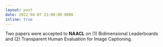 ```yaml
---
layout: post
date: 2022-04-07 23:00:00-0000
inline: true
---
```


Two papers were accepted to **NAACL** on (1) Bidimensional Leaderboards and (2) Transparent Human Evaluation for Image Captioning.

